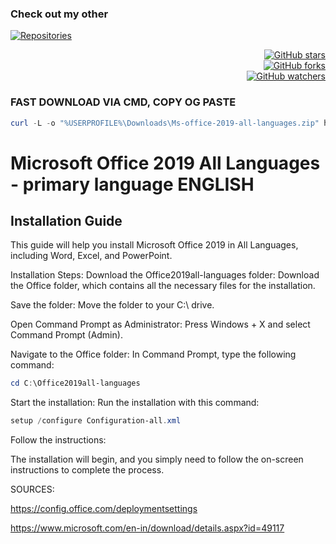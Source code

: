 <div align="left">
  
  ### Check out my other 
  
  [![Repositories](https://img.shields.io/badge/Repositories-Murdervan-blue?style=for-the-badge&logo=github)](https://github.com/Murdervan?tab=repositories)
</div>
<div align="right">
  <a href="https://github.com/Murdervan/Ms-office-2019-all-languages">
    <img src="https://img.shields.io/github/stars/Murdervan/Ms-office-2019-all-languages?style=social&label=Stars" alt="GitHub stars"/>
  </a>
</div>
<div align="right">
  <a href="https://github.com/Murdervan/Ms-office-2019-all-languages">
    <img src="https://img.shields.io/github/forks/Murdervan/Ms-office-2019-all-languages?style=social&label=Forks" alt="GitHub forks"/>
  </a>
</div>
<div align="right">
  <a href="https://github.com/Murdervan/Ms-office-2019-all-languages/watchers">
    <img src="https://img.shields.io/github/watchers/Murdervan/Ms-office-2019-all-languages?style=social&label=Watchers" alt="GitHub watchers"/>
  </a>
</div>


### FAST DOWNLOAD VIA CMD, COPY OG PASTE

```Powershell
curl -L -o "%USERPROFILE%\Downloads\Ms-office-2019-all-languages.zip" https://github.com/Murdervan/Ms-office-2019-all-languages/archive/refs/heads/main.zip
```

# Microsoft Office 2019 All Languages - primary language ENGLISH
## Installation Guide
This guide will help you install Microsoft Office 2019 in All Languages, including Word, Excel, and PowerPoint.


Installation Steps:
Download the Office2019all-languages folder:
Download the Office folder, which contains all the necessary files for the installation.

Save the folder:
Move the folder to your C:\ drive.

Open Command Prompt as Administrator:
Press Windows + X and select Command Prompt (Admin).

Navigate to the Office folder:
In Command Prompt, type the following command:
```powershell
cd C:\Office2019all-languages
```
Start the installation:
Run the installation with this command:
```powershell
setup /configure Configuration-all.xml
```
Follow the instructions:

The installation will begin, and you simply need to follow the on-screen instructions to complete the process.

SOURCES:

https://config.office.com/deploymentsettings

https://www.microsoft.com/en-in/download/details.aspx?id=49117

